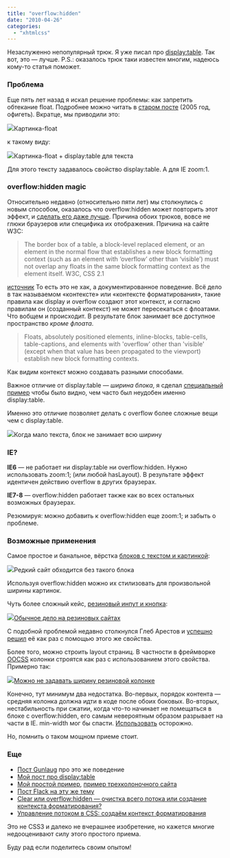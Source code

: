 ```yaml
---
title: "overflow:hidden"
date: "2010-04-26"
categories: 
  - "xhtmlcss"
---
```


Незаслуженно непопулярный трюк. Я уже писал про [display:table](http://cssing.org.ua/2005/07/03/display-table/). Так вот, это — лучше. P.S.: оказалось трюк таки известен многим, надеюсь кому-то статья поможет.

### Проблема

Еще пять лет назад я искал решение проблемы: как запретить обтекание float. Подробнее можно читать в [старом посте](http://cssing.org.ua/2005/07/03/display-table/) (2005 год, офигеть). Вкратце, мы приводили это:

![](http://cssing.org.ua/pic/overflow/1.png)Картинка-float

к такому виду:

![](http://cssing.org.ua/pic/overflow/2.png)Картинка-float + display:table для текста

Для этого тексту задавалось свойство display:table. А для IE zoom:1.

### overflow:hidden magic

Относительно недавно (относительно пяти лет) мы столкнулись с новым способом, оказалось что overflow:hidden может повторить этот эффект, и [сделать его даже лучше](http://cssing.org.ua/examples/overflow-hidden/). Причина обоих трюков, вовсе не глюки браузеров или специфика их отображения. Причина на сайте W3C:

> The border box of a table, a block-level replaced element, or an element in the normal flow that establishes a new block formatting context (such as an element with ‘overflow’ other than ‘visible’) must not overlap any floats in the same block formatting context as the element itself. W3C, CSS 2.1

[источник](http://www.w3.org/TR/CSS2/visuren.html#floats) То есть это не хак, а документированное поведение. Всё дело в так называемом «контексте» или «контексте форматирования», такие правила как display и overflow создают этот контекст, и согласно правилам он (созданный контекст) не может пересекаться с флоатами. Что вобщем и происходит. В результате блок занимает все доступное пространство _кроме флоата_.

> Floats, absolutely positioned elements, inline-blocks, table-cells, table-captions, and elements with 'overflow' other than 'visible' (except when that value has been propagated to the viewport) establish new block formatting contexts.

Как видим контекст можно создавать разными способами.

Важное отличие от display:table — _ширина блока_, я сделал [специальный пример](http://cssing.org.ua/examples/overflow-hidden/index_text.html) чтобы было видно, чем часто был неудобен именно display:table.

Именно это отличие позволяет делать с overflow более сложные вещи чем с display:table.

![](http://cssing.org.ua/pic/overflow/tablehidden.png)Когда мало текста, блок не занимает всю ширину

### IE?

**IE6** — не работает ни display:table ни overflow:hidden. Нужно использовать zoom:1; (или любой hasLayout). В результате эффект идентичен действию overflow в других браузерах.

**IE7-8** — overflow:hidden работает также как во всех остальных возможных браузерах.

Резюмируя: можно добавить к overflow:hidden еще zoom:1; и забыть о проблеме.

### Возможные применения

Самое простое и банальное, вёрстка [блоков с текстом и картинкой](http://cssing.org.ua/examples/overflow-hidden/index_pic.html):

![](http://cssing.org.ua/pic/overflow/2.png)Редкий сайт обходится без такого блока

Используя overflow:hidden можно их стилизовать для произвольной ширины картинок.

Чуть более сложный кейс, [резиновый инпут и кнопка](http://cssing.org.ua/examples/overflow-hidden/index_input.html):

[![](http://cssing.org.ua/pic/overflow/input.png)Обычное дело на резиновых сайтах](http://cssing.org.ua/examples/overflow-hidden/)

С подобной проблемой недавно столкнулся Глеб Арестов и [успешно решил](http://friendfeed.com/yodapunk/c1ada988) её как раз с помощью этого же свойства.

Более того, можно строить layout страниц. В частности в фреймворке [OOCSS](http://wiki.github.com/stubbornella/oocss/) колонки строятся как раз с использованием этого свойства. Примерно так:

[![](http://cssing.org.ua/pic/overflow/layout.png)Можно не задавать ширину резиновой колонке](http://cssing.org.ua/examples/overflow-hidden/index_layout.html)

Конечно, тут минимум два недостатка. Во-первых, порядок контента — средняя колонка должна идти в коде после обоих боковых. Во-вторых, нестабильность при сжатии, когда что-то начинает не помещаться в блоке с overflow:hidden, его самым невероятным образом разрывает на части в IE. min-width мог бы спасти. [Использовать](http://cssing.org.ua/examples/overflow-hidden/index_layout.html) осторожно.

Но, помнить о таком мощном приеме стоит.

### Еще

- [Пост Gunlaug](http://www.gunlaug.no/contents/wd_example_01_01.html) про это же поведение
- [Мой пост про display:table](http://cssing.org.ua/2005/07/03/display-table/)
- [Мой простой пример](http://cssing.org.ua/examples/overflow-hidden/), [пример трехколоночного сайта](http://cssing.org.ua/examples/overflow-hidden/index_layout.html)
- [Пост Flack на эту же тему](http://flack.ru/2008/08/26/semantic-coding-howto-6/)
- [Clear или overflow:hidden — очистка всего потока или создание контекста форматирования?](http://habrahabr.ru/blogs/css/48383/)
- [Управление потоком в CSS: создаём контекст форматирования](http://habrahabr.ru/blogs/css/48429/)

Это не CSS3 и далеко не вчерашнее изобретение, но кажется многие недооценивают силу этого простого приема.

Буду рад если поделитесь своим опытом!

